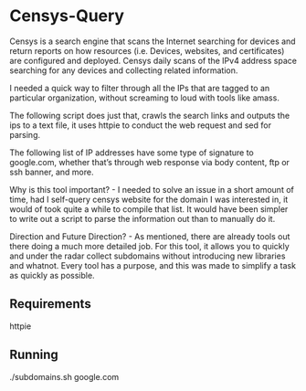 # Censys-Query

Censys is a search engine that scans the Internet searching for devices and return reports on how resources (i.e. Devices, websites, and certificates) are configured and deployed. Censys daily scans of the IPv4 address space searching for any devices and collecting related information.

I needed a quick way to filter through all the IPs that are tagged to an particular organization, without screaming to loud with tools like amass.

The following script does just that, crawls the search links and outputs the ips to a text file, it uses httpie to conduct the web request and sed for parsing.

The following list of IP addresses have some type of signature to google.com, whether that’s through web response via body content, ftp or ssh banner, and more.

Why is this tool important? - I needed to solve an issue in a short amount of time, had I self-query censys website for the domain I was interested in, it would of took quite a while to compile that list. It would have been simpler to write out a script to parse the information out than to manually do it.

Direction and Future Direction? - As mentioned, there are already tools out there doing a much more detailed job. For this tool, it allows you to quickly and under the radar collect subdomains without introducing new libraries and whatnot. Every tool has a purpose, and this was made to simplify a task as quickly as possible.

## Requirements
httpie

## Running
./subdomains.sh google.com
